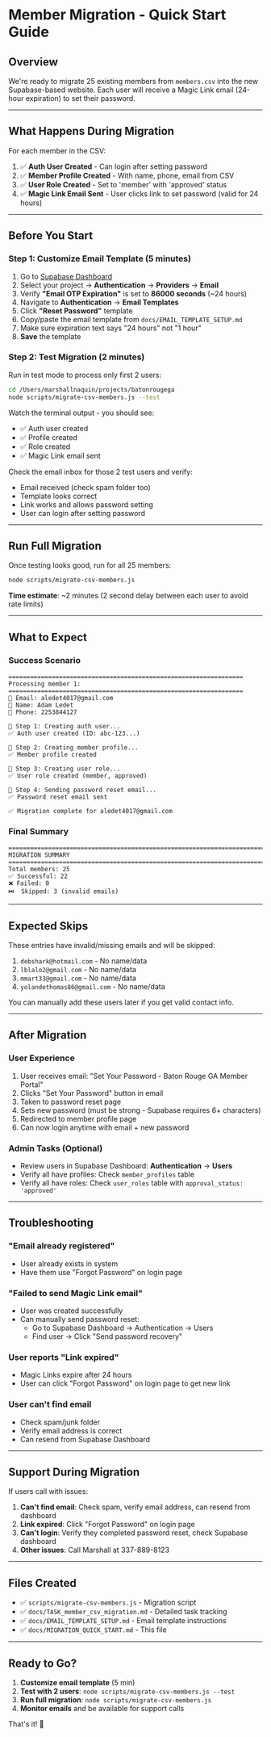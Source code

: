 # Member Migration - Quick Start Guide

## Overview

We're ready to migrate 25 existing members from `members.csv` into the new Supabase-based website. Each user will receive a Magic Link email (24-hour expiration) to set their password.

---

## What Happens During Migration

For each member in the CSV:

1. ✅ **Auth User Created** - Can login after setting password
2. ✅ **Member Profile Created** - With name, phone, email from CSV
3. ✅ **User Role Created** - Set to 'member' with 'approved' status
4. ✅ **Magic Link Email Sent** - User clicks link to set password (valid for 24 hours)

---

## Before You Start

### Step 1: Customize Email Template (5 minutes)

1. Go to [Supabase Dashboard](https://app.supabase.com)
2. Select your project → **Authentication** → **Providers** → **Email**
3. Verify **"Email OTP Expiration"** is set to **86000 seconds** (~24 hours)
4. Navigate to **Authentication** → **Email Templates**
5. Click **"Reset Password"** template
6. Copy/paste the email template from `docs/EMAIL_TEMPLATE_SETUP.md`
7. Make sure expiration text says "24 hours" not "1 hour"
8. **Save** the template

### Step 2: Test Migration (2 minutes)

Run in test mode to process only first 2 users:

```bash
cd /Users/marshallnaquin/projects/batonrougega
node scripts/migrate-csv-members.js --test
```

Watch the terminal output - you should see:

- ✅ Auth user created
- ✅ Profile created
- ✅ Role created
- ✅ Magic Link email sent

Check the email inbox for those 2 test users and verify:

- Email received (check spam folder too)
- Template looks correct
- Link works and allows password setting
- User can login after setting password

---

## Run Full Migration

Once testing looks good, run for all 25 members:

```bash
node scripts/migrate-csv-members.js
```

**Time estimate**: ~2 minutes (2 second delay between each user to avoid rate limits)

---

## What to Expect

### Success Scenario

```
=================================================================
Processing member 1:
=================================================================
📧 Email: aledet4017@gmail.com
👤 Name: Adam Ledet
📱 Phone: 2253844127

📝 Step 1: Creating auth user...
✅ Auth user created (ID: abc-123...)

📝 Step 2: Creating member profile...
✅ Member profile created

📝 Step 3: Creating user role...
✅ User role created (member, approved)

📝 Step 4: Sending password reset email...
✅ Password reset email sent

✅ Migration complete for aledet4017@gmail.com
```

### Final Summary

```
================================================================================
MIGRATION SUMMARY
================================================================================
Total members: 25
✅ Successful: 22
❌ Failed: 0
⏭️  Skipped: 3 (invalid emails)
```

---

## Expected Skips

These entries have invalid/missing emails and will be skipped:

1. `debshark@hotmail.com` - No name/data
2. `lblalo2@gmail.com` - No name/data
3. `mmart33@gmail.com` - No name/data
4. `yolandethomas86@gmail.com` - No name/data

You can manually add these users later if you get valid contact info.

---

## After Migration

### User Experience

1. User receives email: "Set Your Password - Baton Rouge GA Member Portal"
2. Clicks "Set Your Password" button in email
3. Taken to password reset page
4. Sets new password (must be strong - Supabase requires 6+ characters)
5. Redirected to member profile page
6. Can now login anytime with email + new password

### Admin Tasks (Optional)

- Review users in Supabase Dashboard: **Authentication** → **Users**
- Verify all have profiles: Check `member_profiles` table
- Verify all have roles: Check `user_roles` table with `approval_status: 'approved'`

---

## Troubleshooting

### "Email already registered"

- User already exists in system
- Have them use "Forgot Password" on login page

### "Failed to send Magic Link email"

- User was created successfully
- Can manually send password reset:
  - Go to Supabase Dashboard → Authentication → Users
  - Find user → Click "Send password recovery"

### User reports "Link expired"

- Magic Links expire after 24 hours
- User can click "Forgot Password" on login page to get new link

### User can't find email

- Check spam/junk folder
- Verify email address is correct
- Can resend from Supabase Dashboard

---

## Support During Migration

If users call with issues:

1. **Can't find email**: Check spam, verify email address, can resend from dashboard
2. **Link expired**: Click "Forgot Password" on login page
3. **Can't login**: Verify they completed password reset, check Supabase dashboard
4. **Other issues**: Call Marshall at 337-889-8123

---

## Files Created

- ✅ `scripts/migrate-csv-members.js` - Migration script
- ✅ `docs/TASK_member_csv_migration.md` - Detailed task tracking
- ✅ `docs/EMAIL_TEMPLATE_SETUP.md` - Email template instructions
- ✅ `docs/MIGRATION_QUICK_START.md` - This file

---

## Ready to Go?

1. **Customize email template** (5 min)
2. **Test with 2 users**: `node scripts/migrate-csv-members.js --test`
3. **Run full migration**: `node scripts/migrate-csv-members.js`
4. **Monitor emails** and be available for support calls

That's it! 🚀
